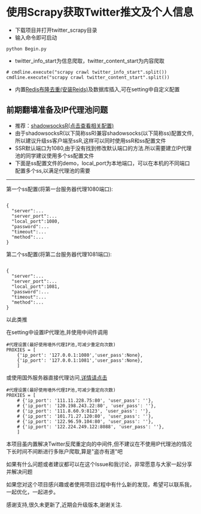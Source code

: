 # 使用Scrapy获取Twitter推文及个人信息


* 下载项目并打开twitter_scrapy目录
* 输入命令即可启动
```
python Begin.py
```
* twitter_info_start为信息爬取，twitter_content_start为内容爬取
```
# cmdline.execute("scrapy crawl twitter_info_start".split())
cmdline.execute("scrapy crawl twitter_content_start".split())
```
* 内置[Redis布隆去重(安装Reids)](http://blog.csdn.net/u010286751/article/details/48924635)及数据库插入,可在setting中自定义配置

## 前期翻墙准备及IP代理池问题

* 推荐：[shadowsocksR(点击查看相关配置)](https://github.com/muscledreamer/shadowsocksR)
* 由于shadowsocksR(以下简称ssR)兼容shadowsocks(以下简称ss)配置文件,所以建议升级ss客户端至ssR,这样可以同时使用ssR和ss配置文件
* SSR默认端口为1080,由于没有找到修改默认端口的方法.所以需要建立IP代理池的同学建议使用多个ss配置文件
* 下面是ss配置文件的demo，local_port为本地端口，可以在本机的不同端口配置多个ss,以满足代理池的需要


---
第一个ss配置(将第一台服务器代理1080端口):
```

{
  "server":...
  "server_port":...
  "local_port":1080,
  "password":...
  "timeout":...
  "method":...
}
```
第二个ss配置(将第二台服务器代理1081端口):
```

{
  "server":...
  "server_port":...
  "local_port":1081,
  "password":...
  "timeout":...
  "method":...
}
```
以此类推

在setting中设置IP代理池,并使用中间件调用
```
#代理设置(最好使用墙外代理IP池,可减少重定向次数)
PROXIES = [
    {'ip_port': '127.0.0.1:1080','user_pass':None},
    {'ip_port': '127.0.0.1:1081','user_pass':None},
    ]
```
或使用国外服务器直接代理访问,[详情请点击](http://www.cnblogs.com/rwxwsblog/p/4575894.html)
```
#代理设置(最好使用墙外代理IP池,可减少重定向次数)
PROXIES = [
    # {'ip_port': '111.11.228.75:80', 'user_pass': ''},
    # {'ip_port': '120.198.243.22:80', 'user_pass': ''},
    # {'ip_port': '111.8.60.9:8123', 'user_pass': ''},
    # {'ip_port': '101.71.27.120:80', 'user_pass': ''},
    # {'ip_port': '122.96.59.104:80', 'user_pass': ''},
    # {'ip_port': '122.224.249.122:8088', 'user_pass': ''},
    ]
```
本项目虽内置解决Twitter反爬重定向的中间件,但不建议在不使用IP代理池的情况下长时间不间断进行多账户爬取,算是"盗亦有道"吧

如果有什么问题或者建议都可以在这个Issue和我讨论，非常愿意与大家一起分享并解决问题

如果您对这个项目感兴趣或者使用项目过程中有什么新的发现，希望可以联系我，一起优化，一起进步。

感谢支持,很久未更新了,近期会升级版本,谢谢关注.
